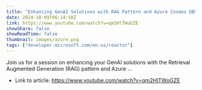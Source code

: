 ```yaml
---
title: "Enhancing GenAI Solutions with RAG Pattern and Azure Cosmos DB"
date: 2024-10-09T06:14:50Z
link: https://www.youtube.com/watch?v=qm2HlTWoGZE
showShare: false
showReadTime: false
thumbnail: images/azure.png
tags: ["developer.microsoft.com/en-us/reactor"]
---
```

Join us for a session on enhancing your GenAI solutions with the Retrieval Augmented Generation (RAG) pattern and Azure ...

- Link to article: https://www.youtube.com/watch?v=qm2HlTWoGZE